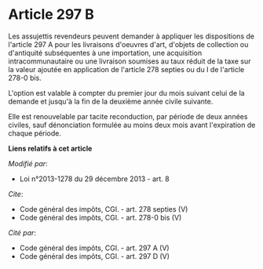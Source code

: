 # Article 297 B

Les assujettis revendeurs peuvent demander à appliquer les dispositions de l'article 297 A pour les livraisons d'oeuvres
d'art, d'objets de collection ou d'antiquité subséquentes à une importation, une acquisition intracommunautaire ou une
livraison soumises au taux réduit de la taxe sur la valeur ajoutée en application de l'article 278 septies ou du I de
l'article 278-0 bis.

L'option est valable à compter du premier jour du mois suivant celui de la demande et jusqu'à la fin de la deuxième année
civile suivante. 

Elle est renouvelable par tacite reconduction, par période de deux années civiles, sauf dénonciation formulée au moins deux
mois avant l'expiration de chaque période.

**Liens relatifs à cet article**

_Modifié par_:

  - Loi n°2013-1278 du 29 décembre 2013 - art. 8

_Cite_:

  - Code général des impôts, CGI. - art. 278 septies (V)
  - Code général des impôts, CGI. - art. 278-0 bis (V)

_Cité par_:

  - Code général des impôts, CGI. - art. 297 A (V)
  - Code général des impôts, CGI. - art. 297 D (V)

